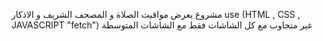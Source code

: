 مشروع يعرض مواقيت الصلاة و المصحف الشريف و الاذكار 
use (HTML , CSS , JAVASCRIPT "fetch")
غير متجاوب مع كل الشاشات فقط مع الشاشات المتوسطة 
